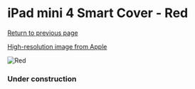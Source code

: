 # iPad mini 4 Smart Cover - Red

[Return to previous page](/ipad_mini4)

[High-resolution image from Apple](https://store.storeimages.cdn-apple.com/8756/as-images.apple.com/is/MKLY2?wid=4500&hei=4500&fmt=png)

<div style="width: 384px"><img src="/everypreview/MKLY2.png" alt="Red"></div>

### Under construction
